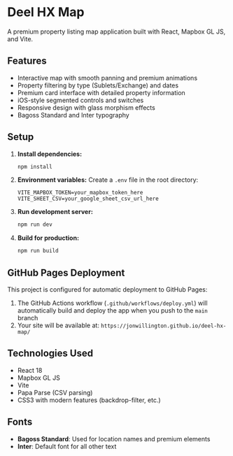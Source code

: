 # Deel HX Map

A premium property listing map application built with React, Mapbox GL JS, and Vite.

## Features

- Interactive map with smooth panning and premium animations
- Property filtering by type (Sublets/Exchange) and dates
- Premium card interface with detailed property information
- iOS-style segmented controls and switches
- Responsive design with glass morphism effects
- Bagoss Standard and Inter typography

## Setup

1. **Install dependencies:**
   ```bash
   npm install
   ```

2. **Environment variables:**
   Create a `.env` file in the root directory:
   ```
   VITE_MAPBOX_TOKEN=your_mapbox_token_here
   VITE_SHEET_CSV=your_google_sheet_csv_url_here
   ```

3. **Run development server:**
   ```bash
   npm run dev
   ```

4. **Build for production:**
   ```bash
   npm run build
   ```

## GitHub Pages Deployment

This project is configured for automatic deployment to GitHub Pages:

1. The GitHub Actions workflow (`.github/workflows/deploy.yml`) will automatically build and deploy the app when you push to the `main` branch
2. Your site will be available at: `https://jonwillington.github.io/deel-hx-map/`

## Technologies Used

- React 18
- Mapbox GL JS
- Vite
- Papa Parse (CSV parsing)
- CSS3 with modern features (backdrop-filter, etc.)

## Fonts

- **Bagoss Standard**: Used for location names and premium elements
- **Inter**: Default font for all other text
